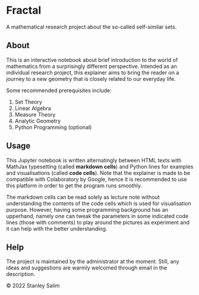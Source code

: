 # Fractal

A mathematical research project about the so-called self-similar sets.

## About

This is an interactive notebook about brief introduction to the world of mathematics from a surprisingly different perspective. Intended as an individual research project, this explainer aims to bring the reader on a journey to a new geometry that is closely related to our everyday life.

Some recommended prerequisites include:

1. Set Theory
2. Linear Algebra
3. Measure Theory
4. Analytic Geometry
5. Python Programming (optional)

## Usage

This Jupyter notebook is written alternatingly between HTML texts with MathJax typesetting (called **markdown cells**) and Python lines for examples and visualisations (called **code cells**). Note that the explainer is made to be compatible with Colaboratory by Google, hence it is recommended to use this platform in order to get the program runs smoothly.

The markdown cells can be read solely as lecture note without understanding the contents of the code cells which is used for visualisation purpose. However, having some programming background has an upperhand, namely one can tweak the parameters in some indicated code lines (those with comments) to play around the pictures as experiment and it can help with the better understanding.

## Help

The project is maintained by the administrator at the moment. Still, any ideas and suggestions are warmly welcomed through email in the description.

&copy; 2022 Stanley Salim
